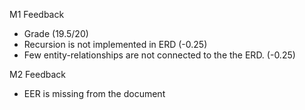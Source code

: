 M1 Feedback
* Grade (19.5/20)
* Recursion is not implemented in ERD (-0.25)
* Few entity-relationships are not connected to the the ERD. (-0.25)

M2 Feedback
* EER is missing from the document
